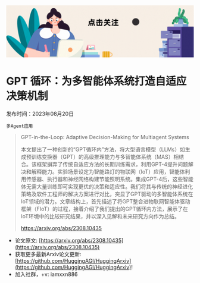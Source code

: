 ![](https://raw.githubusercontent.com/HuggingAGI/HuggingArxiv/main/imgs/follow2.gif)
# GPT 循环：为多智能体系统打造自适应决策机制
发布时间：2023年08月20日

`多Agent应用`
> GPT-in-the-Loop: Adaptive Decision-Making for Multiagent Systems
>
> 本文提出了一种创新的“GPT循环内”方法，将大型语言模型（LLMs）如生成预训练变换器（GPT）的高级推理能力与多智能体系统（MAS）相结合。该框架摒弃了传统自适应方法的长期训练需求，利用GPT-4提升问题解决和解释能力。实验场景设定为智能路灯的物联网（IoT）应用，智能体利用传感器、执行器和神经网络构建节能照明系统。集成GPT-4后，这些智能体无需大量训练即可实现更优的决策和适应性。我们将其与传统的神经进化策略及软件工程师的解决方案进行对比，突显了GPT驱动的多智能体系统在IoT领域的潜力。文章结构上，首先描述了将GPT整合进物联网智能体驱动框架（FIoT）的过程，接着介绍了我们提出的GPT循环内方法，展示了在IoT环境中的比较研究结果，并以深入见解和未来研究方向作为总结。
>
> https://arxiv.org/abs/2308.10435



- 论文原文: [https://arxiv.org/abs/2308.10435](https://arxiv.org/abs/2308.10435)
- 获取更多最新Arxiv论文更新: [https://github.com/HuggingAGI/HuggingArxiv](https://github.com/HuggingAGI/HuggingArxiv)!
- 加入社群，+v: iamxxn886
